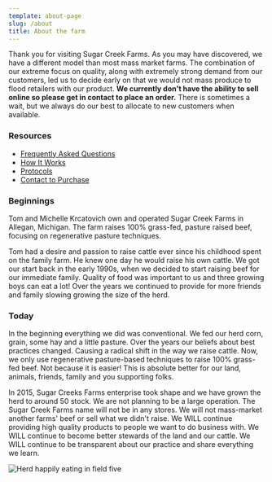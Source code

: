 ```yaml
---
template: about-page
slug: /about
title: About the farm
---
```

Thank you for visiting Sugar Creek Farms.
As you may have discovered, we have a different model than most mass market farms.
The combination of our extreme focus on quality, along with extremely strong
demand from our customers, led us to decide early on that we would not mass produce to flood
retailers with our product. **We currently don't have the ability to sell online so please get in contact to place an order.** There is sometimes a wait, but we
always do our best to allocate to new customers when available.

### Resources

* [Frequently Asked Questions](/faq)
* [How It Works](/how)
* [Protocols](/protocol)
* [Contact to Purchase](/contact)

### Beginnings

Tom and Michelle Krcatovich own and operated Sugar Creek Farms in Allegan, Michigan. The farm raises 100% grass-fed, pasture raised beef, focusing on regenerative pasture techniques.

Tom had a desire and passion to raise cattle ever since his childhood spent on the family farm. He knew one day he would raise his own cattle. We got our start back in the early 1990s, when we decided to start raising beef for our immediate family. Quality of food was important to us and three growing boys can eat a lot! Over the years we continued to provide for more friends and family slowing growing the size of the herd.

### Today

In the beginning everything we did was conventional. We fed our herd corn, grain, some hay and a little pasture. Over the years our beliefs about best practices changed. Causing a radical shift in the way we raise cattle. Now, we only use regenerative pasture-based techniques to raise 100% grass-fed beef. Not because it is easier! This is absolute better for our land, animals, friends, family and you supporting folks.

In 2015, Sugar Creeks Farms enterprise took shape and we have grown the herd to around 50 stock. We are not planning to be a large operation. The Sugar Creek Farms name will not be in any stores. We will not mass-market another farms' beef or sell what we didn't raise. We WILL continue providing high quality products to people we want to do business with. We WILL continue to become better stewards of the land and our cattle. We WILL continue to be transparent about our practice and share everything we learn.

![Herd happily eating in field five](/assets/pasture900img_9602.jpg "Herd happily eating in field five")